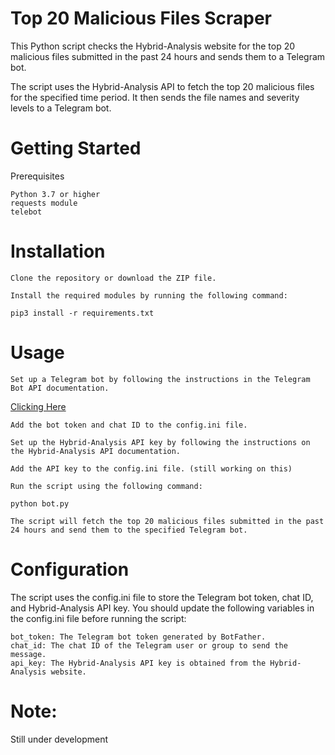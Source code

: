 # Top 20 Malicious Files Scraper

This Python script checks the Hybrid-Analysis website for the top 20 malicious files submitted in the past 24 hours and sends them to a Telegram bot.

The script uses the Hybrid-Analysis API to fetch the top 20 malicious files for the specified time period. It then sends the file names and severity levels to a Telegram bot.

# Getting Started
Prerequisites

    Python 3.7 or higher
    requests module
    telebot

# Installation

    Clone the repository or download the ZIP file.

    Install the required modules by running the following command:

    pip3 install -r requirements.txt

# Usage

    Set up a Telegram bot by following the instructions in the Telegram Bot API documentation.
[Clicking Here](https://blog.devgenius.io/how-to-set-up-your-telegram-bot-using-botfather-fd1896d68c02)
    
    
    Add the bot token and chat ID to the config.ini file.

    Set up the Hybrid-Analysis API key by following the instructions on the Hybrid-Analysis API documentation.

    Add the API key to the config.ini file. (still working on this)

    Run the script using the following command:

    python bot.py

    The script will fetch the top 20 malicious files submitted in the past 24 hours and send them to the specified Telegram bot.

# Configuration

The script uses the config.ini file to store the Telegram bot token, chat ID, and Hybrid-Analysis API key. You should update the following variables in the config.ini file before running the script:

    bot_token: The Telegram bot token generated by BotFather.
    chat_id: The chat ID of the Telegram user or group to send the message.
    api_key: The Hybrid-Analysis API key is obtained from the Hybrid-Analysis website.


# Note: 
Still under development 
